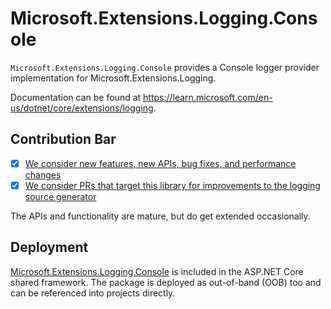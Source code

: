 # Microsoft.Extensions.Logging.Console

`Microsoft.Extensions.Logging.Console` provides a Console logger provider implementation for Microsoft.Extensions.Logging.

Documentation can be found at https://learn.microsoft.com/en-us/dotnet/core/extensions/logging.

## Contribution Bar
- [x] [We consider new features, new APIs, bug fixes, and performance changes](../../libraries/README.md#primary-bar)
- [x] [We consider PRs that target this library for improvements to the logging source generator](../../libraries/README.md#secondary-bars)

The APIs and functionality are mature, but do get extended occasionally.

## Deployment
[Microsoft.Extensions.Logging.Console](https://www.nuget.org/packages/Microsoft.Extensions.Logging.Console) is included in the ASP.NET Core shared framework. The package is deployed as out-of-band (OOB) too and can be referenced into projects directly.